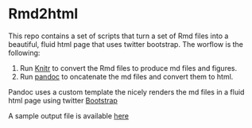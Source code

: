 # Rmd2html
This repo contains a set of scripts that turn a set of Rmd files into a beautiful, fluid html page that uses twitter bootstrap.
The worflow is the following:

1. Run [Knitr](http://yihui.name/knitr/) to convert the Rmd files to produce md files and figures.
2. Run [pandoc](http://johnmacfarlane.net/pandoc/) to oncatenate the md files and convert them to html.

Pandoc uses a custom template the nicely renders the md files in a fluid html page using twitter [Bootstrap](http://getbootstrap.com/)

A sample output file is available [here](https://rawgit.com/tleonardi/rmd2html/master/report/report.html)
